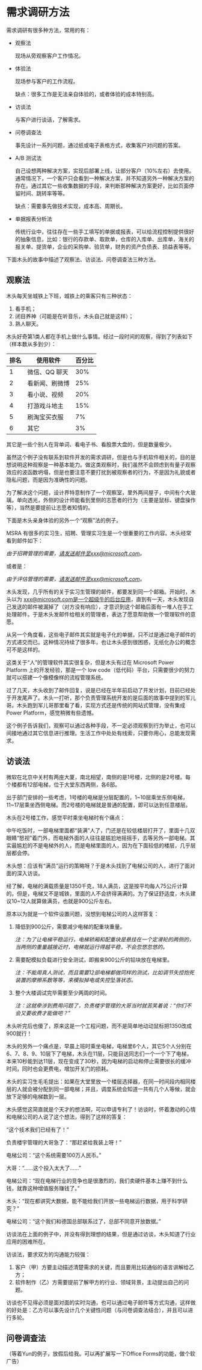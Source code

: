 # 需求调研方法

需求调研有很多种方法，常用的有：

- 观察法 
  
  现场从旁观察客户工作情况。

- 体验法
  
  现场参与客户的工作流程。

  缺点：很多工作是无法亲自体验的，或者体验的成本特别高。

- 访谈法
  
  与客户进行谈话，了解需求。

- 问卷调查法
  
  事先设计一系列问题，通过纸或电子表格方式，收集客户对问题的答案。

- A/B 测试法

  自己设想两种解决方案，实现后部署上线，让部分客户（10%左右）去使用。通常情况下，一个客户只会看到一种解决方案，并不知道另外一种解决方案的存在。通过其它一些收集数据的手段，来判断那种解决方案更好，比如页面停留时间、跳转率等等。

  缺点：需要事先做技术实现，成本高、周期长。

- 单据报表分析法

  传统行业中，往往存在一些手工填写的单据或报表，可以给流程控制提供很好的抽象信息，比如：银行的存款单、取款单，仓库的入库单、出库单，海关的报关单、提货单，企业的采购单、验货单，财务的资产负债表、损益表等等。

下面木头的故事中描述了观察法、访谈法、问卷调查法三种方法。

## 观察法

木头每天坐城铁上下班，城铁上的乘客只有三种状态：

1. 看手机；
2. 闭目养神（可能是在听音乐，木头自己就是这样）；
3. 熟人聊天。

木头好奇第1类人都在手机上做什么事情。经过一段时间的观察，得到了列表如下（样本数从多到少）：

|排名|使用软件|百分比|
|--|--|--|
|1|微信、QQ 聊天|30%|
|2|看新闻、刷微博|25%|
|3|看小说、视频|20%|
|4|打游戏斗地主|15%|
|5|刷淘宝买衣服|7%|
|6|其它|3%|

其它是一些个别人在背单词、看电子书、看股票大盘的，但是数量极少。

虽然这个例子没有联系到软件开发的需求调研，但是也与手机软件相关的，目的是想说明这种观察是一种基本能力。做这类观察时，我们虽然不会顾虑到有量子观察效应的波函数坍塌，但是也要注意不要打扰到被观察者的行为，不是因为礼貌或者隐私问题，而是因为准确性的问题。

为了解决这个问题，设计界特意制作了一个观察室，里外两间屋子，中间有个大玻璃，单向透光，外侧的设计师能看到里侧的志愿者的行为（主要是鼠标、键盘操作等），当然是要提前让志愿者知情的。

下面是木头亲身体验的另外一个“观察”法的例子。

MSRA 有很多的实习生，招聘、管理实习生是一个很重要的工作内容。木头经常看到邮件如下：

*由于招聘管理的需要，请发送邮件至xxx@microsoft.com。*

或者是：

*由于评估管理的需要，请发送邮件至xxx@microsoft.com。*

木头发现，几乎所有的关于实习生管理的邮件，都要发到同一个邮箱。开始时，木头以为 xxx@microsoft.com是一个超级牛的后台应用，直到有一天，木头发现自己发送的邮件被漏掉了（对方没有响应），才意识到这个邮箱后面有一堆人在手工处理邮件。于是木头发邮件给相关的管理者，表达了愿意帮助做一个管理软件的意愿。

从另一个角度看，这些电子邮件其实就是电子化的单据，只不过是通过电子邮件的方式递交而已。这种情况持续了很多年，也让木头感到很困惑，无纸化办公的概念可不是这样的。

这类关于“人”的管理软件其实很复杂，但是木头有过在 Microsoft Power Platform 上的开发经验，那是一个 low code（低代码）平台，只需要很少的努力就可以搭建一个像模像样的流程管理系统。

过了几天，木头收到了邮件回复，说是已经在半年前启动了开发计划，目前已经处于开发尾声了。木头一打听，那个负责管理系统开发的是后面的故事中提到的军儿哥。木头跑到军儿哥那里看了看，实现方式还是传统的网站式管理，没有集成 Power Platform，感觉稍微有些遗憾。

这个例子告诉我们，观察可以通过各种手段，不一定必须观察到行为举止，也可以间接地通过其它信息进行推理。生活工作中处处有线索，只要你用心，总能发现需求。

## 访谈法

微软在北京中关村有两座大厦，南北相望，南侧的是1号楼，北侧的是2号楼。每个楼都有12部电梯，位于大堂东西两侧，各6部。

出于部门安排的一些考虑，1号楼的电梯是分层配置的，1~10层乘坐东侧电梯，11~17层乘坐西侧电梯。而2号楼的电梯就是普通的配置，即可以达到任意楼层。

木头在2号楼工作，感觉平时乘坐电梯时有个痛点：

中午吃饭时，一部电梯里面都“装满”人了，门还是在较低楼层打开了，里面十几双眼睛“怒视”着门外，而电梯外面的人往往是尴尬地摇摇手，去等另外一部电梯。其实最尴尬的不是电梯外的人，而是电梯里面的人，因为在下面较低的楼层，几乎层层都会停。

木头想：应该有“满员”运行的策略呀？于是木头找到了电梯公司的人，进行了面对面的深入访谈。

经了解，电梯的满载质量是1350千克，18人满员，这是按平均每人75公斤计算的。但是，电梯又不是城铁，里面的人不会挤得满满的。为了保证舒适度，木头建议10~12人就算做满员，也就是900公斤左右。

原本以为就是一个软件设置问题，没想到电梯公司的人这样答复：

1. 降低到900公斤，需要减少电梯的配重块重量。
   
   *注：为了让电梯平稳运行，电梯轿厢和配重块是悬挂在一个定滑轮的两侧的，当两侧的重量越接近时，电梯就运行得越平稳，不会忽悠忽悠的。*

2. 需要配模拟负载进行安全测试，即搬来900公斤的铅块放在电梯里。

    *注：不能用真人测试，而且需要12部电梯都做同样的测试，比如调节失控抱死装置的摩擦系数等等，来模拟掉电或失控坠落状态。*

3. 整个大楼调试完毕需要至少两周的时间。

    *注：这就牵涉到费用问题了，负责楼宇管理的大哥当时就苦笑着说：“你们不会又要收费才能做吧？”*

木头听完后也傻了，原来这是一个工程问题，而不是简单地动动鼠标把1350改成900就行！

木头的另外一个痛点是，早晨上班时乘坐电梯，电梯里6个人，其它5个人分别在6、7、8、9、10层下了电梯，木头在11层，只能目送同志们一个一个下了电梯，本来10秒能到达11层，现在变成了30秒，因为电梯的启动和停止需要很长的缓冲时间，同时也会更费电，增加开关门的损耗。

木头的实习生毛毛提出：如果在大堂里放一个楼层选择器，在同一时间段内相同楼层的人就会被分配到同一部电梯；并且，调度系统会知道一共有几个人等候，就会放下足够的电梯数到一层。

木头感觉这简直就是个天才的想法啊，可以申请专利了！访谈时，怀着激动的心情和电梯公司的人说了这个想法，得到了这样的答复：

“这个技术我们已经有了！”

负责楼宇管理的大哥急了：“那赶紧给我装上呀！”

电梯公司：“这个系统需要100万人民币。”

大哥：“......这个投入太大了......”

电梯公司：“现在电梯行业的竞争也是很激烈的，我们卖硬件基本上赚不到什么钱，就靠这种增值服务赚钱了。”

木头：“现在都讲究大数据，能不能给我们开放一些电梯运行数据，用于科学研究？”

电梯公司：“这个我们和德国总部联系过了，总部不同意开放数据。”

访谈法在上面的例子中，并没有得到理想的结果，但是通过访谈，木头知道了行业应用的困难所在。

访谈法，要求双方的沟通能力较强：

1. 客户（甲）方要主动描述清楚需求的关键，而且要用比较通俗的语言讲解给乙方；
2. 软件制作（乙）方需要提前了解甲方的行业、领域背景，主动提出自己的问题。

访谈也不见得必须是面对面的实时沟通，也可以通过电子邮件等方式沟通，这样做的好处是：乙方可以事先设计几个关键性问题（与问卷调查法结合），并且可以进行多轮。

## 问卷调查法

（等着Yun的例子，放假后给我。可以再扩展写一下Office Forms的功能，做个软广告）
